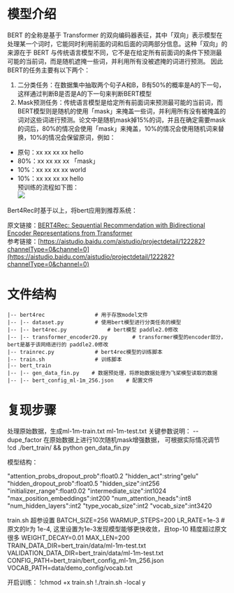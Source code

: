 # 模型介绍
BERT 的全称是基于 Transformer 的双向编码器表征，其中「双向」表示模型在处理某一个词时，它能同时利用前面的词和后面的词两部分信息。这种「双向」的来源在于 BERT 与传统语言模型不同，它不是在给定所有前面词的条件下预测最可能的当前词，而是随机遮掩一些词，并利用所有没被遮掩的词进行预测。
因此BERT的任务主要有以下两个：  
1. 二分类任务：在数据集中抽取两个句子A和B，B有50%的概率是A的下一句，这样通过判断B是否是A的下一句来判断BERT模型
2. Mask预测任务：传统语言模型是给定所有前面词来预测最可能的当前词，而BERT模型则是随机的使用「mask」来掩盖一些词，并利用所有没有被掩盖的词对这些词进行预测。论文中是随机mask掉15%的词，并且在确定需要mask的词后，80%的情况会使用「mask」来掩盖，10%的情况会使用随机词来替换，10%的情况会保留原词，例如：  
- 原句：xx xx xx xx hello
- 80%：xx xx xx xx 「mask」
- 10%：xx xx xx xx world
- 10%：xx xx xx xx hello  
预训练的流程如下图：  
![](https://ai-studio-static-online.cdn.bcebos.com/62090559e4754c31aa95f7e6976c71e93e95e03f5c724b6a913135d93457e904)  

Bert4Rec时基于以上，将bert应用到推荐系统：

原文链接：[BERT4Rec: Sequential Recommendation with Bidirectional Encoder Representations from Transformer](https://arxiv.org/abs/1904.06690)  
参考链接：[https://aistudio.baidu.com/aistudio/projectdetail/122282?channelType=0&channel=0](https://aistudio.baidu.com/aistudio/projectdetail/122282?channelType=0&channel=0)
# 文件结构
```
|-- bert4rec				# 用于存放model文件
|-- |-- dataset.py			# 使用bert模型进行分类任务的模型
|-- |-- bert4rec.py				# bert模型 paddle2.0修改
|-- |-- transformer_encoder20.py		# transformer模型的encoder部分，bert是基于该网络进行的 paddle2.0修改
|-- trainrec.py				# bert4rec模型的训练脚本
|-- train.sh				# 训练脚本
|-- bert_train
|-- |-- gen_data_fin.py    # 数据预处理，将原始数据处理为飞桨模型读取的数据
|-- |-- bert_config_ml-1m_256.json    # 配置文件
```

# 复现步骤
 处理原始数据，生成ml-1m-train.txt ml-1m-test.txt
  关键参数说明：
         --dupe_factor  在原始数据上进行10次随机mask增强数据， 可根据实际情况调节
!cd ./bert_train/ && python gen_data_fin.py

模型结构：

"attention_probs_dropout_prob":float0.2
"hidden_act":string"gelu"
"hidden_dropout_prob":float0.5
"hidden_size":int256
"initializer_range":float0.02
"intermediate_size":int1024
"max_position_embeddings":int200
"num_attention_heads":int8
"num_hidden_layers":int2
"type_vocab_size":int2
"vocab_size":int3420

train.sh 超参设置
BATCH_SIZE=256 
WARMUP_STEPS=200
LR_RATE=1e-3   # 原文的lr为 1e-4, 这里设置为1e-3发现模型能够更快收敛，且top-10 精度超过原文很多
WEIGHT_DECAY=0.01
MAX_LEN=200
TRAIN_DATA_DIR=bert_train/data/ml-1m-test.txt    
VALIDATION_DATA_DIR=bert_train/data/ml-1m-test.txt     
CONFIG_PATH=bert_train/bert_config_ml-1m_256.json  
VOCAB_PATH=data/demo_config/vocab.txt

开启训练：
!chmod +x train.sh
!./train.sh -local y
